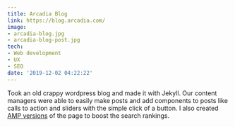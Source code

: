```yaml
---
title: Arcadia Blog
link: https://blog.arcadia.com/
image:
- arcadia-blog.jpg
- arcadia-blog-post.jpg
tech:
- Web development
- UX
- SEO
date: '2019-12-02 04:22:22'
---
```

Took an old crappy wordpress blog and made it with Jekyll. Our content managers were able to easily make posts and add components to posts like calls to action and sliders with the simple click of a button. I also created [AMP versions](https://amp.dev/) of the page to boost the search rankings. 